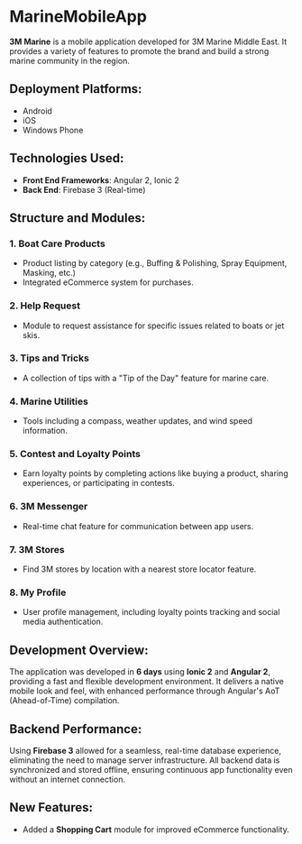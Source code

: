 # MarineMobileApp

**3M Marine** is a mobile application developed for 3M Marine Middle East. It provides a variety of features to promote the brand and build a strong marine community in the region.

## Deployment Platforms:
- Android
- iOS
- Windows Phone

## Technologies Used:
- **Front End Frameworks**: Angular 2, Ionic 2
- **Back End**: Firebase 3 (Real-time)

## Structure and Modules:

### 1. **Boat Care Products**
   - Product listing by category (e.g., Buffing & Polishing, Spray Equipment, Masking, etc.)
   - Integrated eCommerce system for purchases.

### 2. **Help Request**
   - Module to request assistance for specific issues related to boats or jet skis.

### 3. **Tips and Tricks**
   - A collection of tips with a "Tip of the Day" feature for marine care.

### 4. **Marine Utilities**
   - Tools including a compass, weather updates, and wind speed information.

### 5. **Contest and Loyalty Points**
   - Earn loyalty points by completing actions like buying a product, sharing experiences, or participating in contests.

### 6. **3M Messenger**
   - Real-time chat feature for communication between app users.

### 7. **3M Stores**
   - Find 3M stores by location with a nearest store locator feature.

### 8. **My Profile**
   - User profile management, including loyalty points tracking and social media authentication.

## Development Overview:
The application was developed in **6 days** using **Ionic 2** and **Angular 2**, providing a fast and flexible development environment. It delivers a native mobile look and feel, with enhanced performance through Angular's AoT (Ahead-of-Time) compilation.

## Backend Performance:
Using **Firebase 3** allowed for a seamless, real-time database experience, eliminating the need to manage server infrastructure. All backend data is synchronized and stored offline, ensuring continuous app functionality even without an internet connection.

## New Features:
- Added a **Shopping Cart** module for improved eCommerce functionality.

